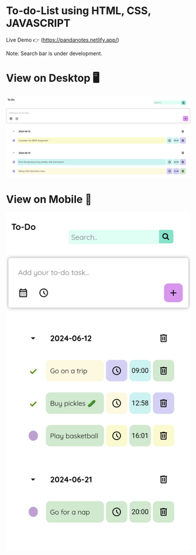 # To-do-List using HTML, CSS, JAVASCRIPT

Live Demo 👉 (https://pandanotes.netlify.app/)

Note: Search bar is under development.

# View on Desktop 🖥️

![](https://github.com/dear-himanshu/To-do-List/blob/main/image.png?raw=true)

# View on Mobile  📱

![](https://github.com/dear-himanshu/To-do-List/blob/main/mobile_ss.jpeg?raw=true)
